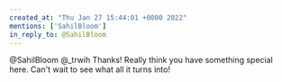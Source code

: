 ```yaml
---
created_at: "Thu Jan 27 15:44:01 +0000 2022"
mentions: ['SahilBloom']
in_reply_to: @SahilBloom
---
```


@SahilBloom @_trwih Thanks! Really think you have something special here. Can't wait to see what all it turns into!